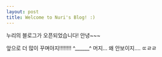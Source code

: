 ```yaml
---
layout: post
title: Welcome to Nuri's Blog! :)
---
```


누리의 블로그가 오픈되었습니다! 안녕~~~


앞으로 더 많이 꾸며야지!!!!!!!!
^______^
머지... 왜 안보이지.... ㄸㄹㄹ
